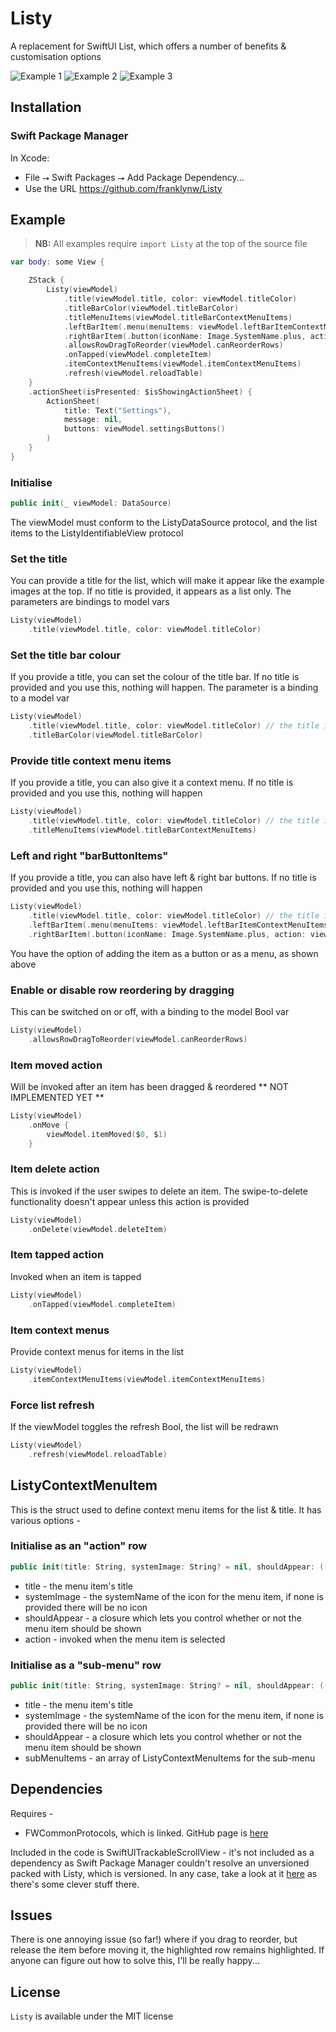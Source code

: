 # Listy

A replacement for SwiftUI List, which offers a number of benefits & customisation options

<img src="Resources//Example1.png" alt="Example 1"/> <img src="Resources//Example2.png" alt="Example 2"/> <img src="Resources//Example3.png" alt="Example 3"/>

## Installation

### Swift Package Manager

In Xcode:
* File ⭢ Swift Packages ⭢ Add Package Dependency...
* Use the URL https://github.com/franklynw/Listy


## Example

> **NB:** All examples require `import Listy` at the top of the source file

```swift
var body: some View {

    ZStack {
        Listy(viewModel)
            .title(viewModel.title, color: viewModel.titleColor)
            .titleBarColor(viewModel.titleBarColor)
            .titleMenuItems(viewModel.titleBarContextMenuItems)
            .leftBarItem(.menu(menuItems: viewModel.leftBarItemContextMenuItems, iconName: Image.SystemName.ellipsis))
            .rightBarItem(.button(iconName: Image.SystemName.plus, action: viewModel.addItem))
            .allowsRowDragToReorder(viewModel.canReorderRows)
            .onTapped(viewModel.completeItem)
            .itemContextMenuItems(viewModel.itemContextMenuItems)
            .refresh(viewModel.reloadTable)
    }
    .actionSheet(isPresented: $isShowingActionSheet) {
        ActionSheet(
            title: Text("Settings"),
            message: nil,
            buttons: viewModel.settingsButtons()
        )
    }
}
```

### Initialise

```swift
public init(_ viewModel: DataSource)
```

The viewModel must conform to the ListyDataSource protocol, and the list items to the ListyIdentifiableView protocol


### Set the title

You can provide a title for the list, which will make it appear like the example images at the top. If no title is provided, it appears as a list only. The parameters are bindings to model vars

```swift
Listy(viewModel)
    .title(viewModel.title, color: viewModel.titleColor)
```

### Set the title bar colour

If you provide a title, you can set the colour of the title bar. If no title is provided and you use this, nothing will happen. The parameter is a binding to a model var

```swift
Listy(viewModel)
    .title(viewModel.title, color: viewModel.titleColor) // the title is needed or it's a no-op
    .titleBarColor(viewModel.titleBarColor)
```

### Provide title context menu items

If you provide a title, you can also give it a context menu. If no title is provided and you use this, nothing will happen

```swift
Listy(viewModel)
    .title(viewModel.title, color: viewModel.titleColor) // the title is needed or it's a no-op
    .titleMenuItems(viewModel.titleBarContextMenuItems)
```

### Left and right "barButtonItems"

If you provide a title, you can also have left & right bar buttons. If no title is provided and you use this, nothing will happen

```swift
Listy(viewModel)
    .title(viewModel.title, color: viewModel.titleColor) // the title is needed or it's a no-op
    .leftBarItem(.menu(menuItems: viewModel.leftBarItemContextMenuItems, iconName: Image.SystemName.ellipsis))
    .rightBarItem(.button(iconName: Image.SystemName.plus, action: viewModel.addItem))
```

You have the option of adding the item as a button or as a menu, as shown above

### Enable or disable row reordering by dragging

This can be switched on or off, with a binding to the model Bool var

```swift
Listy(viewModel)
    .allowsRowDragToReorder(viewModel.canReorderRows)
```

### Item moved action

Will be invoked after an item has been dragged & reordered
** NOT IMPLEMENTED YET **

```swift
Listy(viewModel)
    .onMove {
        viewModel.itemMoved($0, $1)
    }
```

### Item delete action

This is invoked if the user swipes to delete an item. The swipe-to-delete functionality doesn't appear unless this action is provided

```swift
Listy(viewModel)
    .onDelete(viewModel.deleteItem)
```


### Item tapped action

Invoked when an item is tapped

```swift
Listy(viewModel)
    .onTapped(viewModel.completeItem)
```

### Item context menus

Provide context menus for items in the list

```swift
Listy(viewModel)
    .itemContextMenuItems(viewModel.itemContextMenuItems)
```

### Force list refresh

If the viewModel toggles the refresh Bool, the list will be redrawn

```swift
Listy(viewModel)
    .refresh(viewModel.reloadTable)
```

## ListyContextMenuItem

This is the struct used to define context menu items for the list & title. It has various options -

### Initialise as an "action" row

```swift
public init(title: String, systemImage: String? = nil, shouldAppear: ((String) -> Bool)? = nil, action: @escaping (String) -> ())
```

* title - the menu item's title
* systemImage - the systemName of the icon for the menu item, if none is provided there will be no icon
* shouldAppear - a closure which lets you control whether or not the menu item should be shown
* action - invoked when the menu item is selected

### Initialise as a "sub-menu" row

```swift
public init(title: String, systemImage: String? = nil, shouldAppear: ((String) -> Bool)? = nil, subMenuItems: @escaping (String) -> [ListyContextMenuItem])
```

* title - the menu item's title
* systemImage - the systemName of the icon for the menu item, if none is provided there will be no icon
* shouldAppear - a closure which lets you control whether or not the menu item should be shown
* subMenuItems - an array of ListyContextMenuItems for the sub-menu


## Dependencies

Requires -

* FWCommonProtocols, which is linked. GitHub page is [here](https://github.com/franklynw/FWCommonProtocols)

Included in the code is SwiftUITrackableScrollView - it's not included as a dependency as Swift Package Manager couldn't resolve an unversioned packed with Listy, which is versioned. In any case, take a look at it [here](https://github.com/maxnatchanon/trackable-scroll-view) as there's some clever stuff there.

## Issues

There is one annoying issue (so far!) where if you drag to reorder, but release the item before moving it, the highlighted row remains highlighted. If anyone can figure out how to solve this, I'll be really happy...


## License  

`Listy` is available under the MIT license
